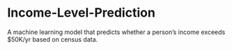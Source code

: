 # Income-Level-Prediction
A machine learning model that predicts whether a person’s income exceeds $50K/yr based on census data.
